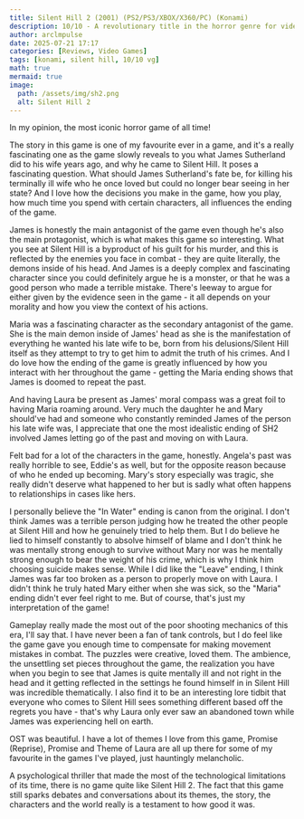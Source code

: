 ```yaml
---
title: Silent Hill 2 (2001) (PS2/PS3/XBOX/X360/PC) (Konami)
description: 10/10 - A revolutionary title in the horror genre for video games.
author: arclmpulse
date: 2025-07-21 17:17
categories: [Reviews, Video Games]
tags: [konami, silent hill, 10/10 vg]
math: true
mermaid: true
image:
  path: /assets/img/sh2.png
  alt: Silent Hill 2
---
```


In my opinion, the most iconic horror game of all time!

The story in this game is one of my favourite ever in a game, and it's a really fascinating one as the game slowly reveals to you what James Sutherland did to his wife years ago, and why he came to Silent Hill. It poses a fascinating question. What should James Sutherland's fate be, for killing his terminally ill wife who he once loved but could no longer bear seeing in her state? And I love how the decisions you make in the game, how you play, how much time you spend with certain characters, all influences the ending of the game.

James is honestly the main antagonist of the game even though he's also the main protagonist, which is what makes this game so interesting. What you see at Silent Hill is a byproduct of his guilt for his murder, and this is reflected by the enemies you face in combat - they are quite literally, the demons inside of his head. And James is a deeply complex and fascinating character since you could definitely argue he is a monster, or that he was a good person who made a terrible mistake. There's leeway to argue for either given by the evidence seen in the game - it all depends on your morality and how you view the context of his actions.

Maria was a fascinating character as the secondary antagonist of the game. She is the main demon inside of James' head as she is the manifestation of everything he wanted his late wife to be, born from his delusions/Silent Hill itself as they attempt to try to get him to admit the truth of his crimes. And I do love how the ending of the game is greatly influenced by how you interact with her throughout the game - getting the Maria ending shows that James is doomed to repeat the past.

And having Laura be present as James' moral compass was a great foil to having Maria roaming around. Very much the daughter he and Mary should've had and someone who constantly reminded James of the person his late wife was, I appreciate that one the most idealistic ending of SH2 involved James letting go of the past and moving on with Laura.

Felt bad for a lot of the characters in the game, honestly. Angela's past was really horrible to see, Eddie's as well, but for the opposite reason because of who he ended up becoming. Mary's story especially was tragic, she really didn't deserve what happened to her but is sadly what often happens to relationships in cases like hers.

I personally believe the "In Water" ending is canon from the original. I don't think James was a terrible person judging how he treated the other people at Silent Hill and how he genuinely tried to help them. But I do believe he lied to himself constantly to absolve himself of blame and I don't think he was mentally strong enough to survive without Mary nor was he mentally strong enough to bear the weight of his crime, which is why I think him choosing suicide makes sense. While I did like the "Leave" ending, I think James was far too broken as a person to properly move on with Laura. I didn't think he truly hated Mary either when she was sick, so the "Maria" ending didn't ever feel right to me. But of course, that's just my interpretation of the game!

Gameplay really made the most out of the poor shooting mechanics of this era, I'll say that. I have never been a fan of tank controls, but I do feel like the game gave you enough time to compensate for making movement mistakes in combat. The puzzles were creative, loved them. The ambience, the unsettling set pieces throughout the game, the realization you have when you begin to see that James is quite mentally ill and not right in the head and it getting reflected in the settings he found himself in in Silent Hill was incredible thematically. I also find it to be an interesting lore tidbit that everyone who comes to Silent Hill sees something different based off the regrets you have - that's why Laura only ever saw an abandoned town while James was experiencing hell on earth.

OST was beautiful. I have a lot of themes I love from this game, Promise (Reprise), Promise and Theme of Laura are all up there for some of my favourite in the games I've played, just hauntingly melancholic.

A psychological thriller that made the most of the technological limitations of its time, there is no game quite like Silent Hill 2. The fact that this game still sparks debates and conversations about its themes, the story, the characters and the world really is a testament to how good it was.
